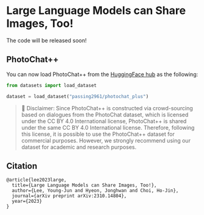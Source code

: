 # Large Language Models can Share Images, Too!

The code will be released soon!


## PhotoChat++

You can now load PhotoChat++ from the [HuggingFace hub](https://huggingface.co/datasets/passing2961/photochat_plus) as the following:
```python
from datasets import load_dataset

dataset = load_dataset("passing2961/photochat_plus")
```

> 🚨 Disclaimer: Since PhotoChat++ is constructed via crowd-sourcing based on dialogues from the PhotoChat dataset, which is licensed under the CC BY 4.0 International license, PhotoChat++ is shared under the same CC BY 4.0 International license. Therefore, following this license, it is possible to use the PhotoChat++ dataset for commercial purposes. However, we strongly recommend using our dataset for academic and research purposes.

## Citation

```
@article{lee2023large,
  title={Large Language Models can Share Images, Too!},
  author={Lee, Young-Jun and Hyeon, Jonghwan and Choi, Ho-Jin},
  journal={arXiv preprint arXiv:2310.14804},
  year={2023}
}
```
